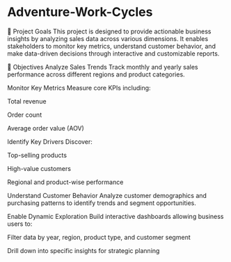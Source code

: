 # Adventure-Work-Cycles
📌 Project Goals
This project is designed to provide actionable business insights by analyzing sales data across various dimensions. It enables stakeholders to monitor key metrics, understand customer behavior, and make data-driven decisions through interactive and customizable reports.

🎯 Objectives
Analyze Sales Trends
Track monthly and yearly sales performance across different regions and product categories.

Monitor Key Metrics
Measure core KPIs including:

Total revenue

Order count

Average order value (AOV)

Identify Key Drivers
Discover:

Top-selling products

High-value customers

Regional and product-wise performance

Understand Customer Behavior
Analyze customer demographics and purchasing patterns to identify trends and segment opportunities.

Enable Dynamic Exploration
Build interactive dashboards allowing business users to:

Filter data by year, region, product type, and customer segment

Drill down into specific insights for strategic planning

